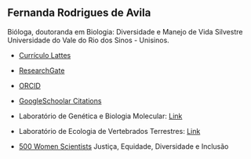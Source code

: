 ##  Fernanda Rodrigues de Avila

Bióloga, doutoranda em Biologia: Diversidade e Manejo de Vida Silvestre Universidade do Vale do Rio dos Sinos - Unisinos.


- [Currículo Lattes](http://buscatextual.cnpq.br/buscatextual/visualizacv.do?id=K4869341A1)
- [ResearchGate](https://www.researchgate.net/profile/Fernanda_Rodrigues_De_Avila)
- [ORCID](https://orcid.org/0000-0002-1572-2722)
- [GoogleSchoolar Citations](https://scholar.google.com.br/citations?user=sgL10A8AAAAJ&hl=pt-BR&oi=sra)

- Laboratório de Genética e Biologia Molecular: [Link](https://evoecogenecons.wixsite.com/labbiomol/membros) 
- Laboratório de Ecologia de Vertebrados Terrestres: [Link](https://herpetologiaunisin.wixsite.com/levert/doutorandos) 
- [500 Women Scientists](https://500womenscientists.org/portugues-nosso-compromisso) Justiça, Equidade, Diversidade e Inclusão






